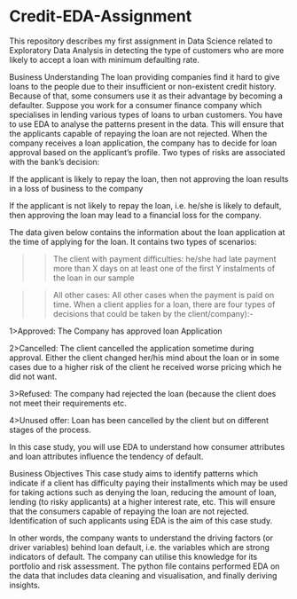 # Credit-EDA-Assignment
This repository describes my first assignment in Data Science related to Exploratory Data Analysis in detecting the type of customers who are more likely to accept a loan with minimum defaulting rate.

Business Understanding The loan providing companies find it hard to give loans to the people due to their insufficient or non-existent credit history. Because of that, some consumers use it as their advantage by becoming a defaulter. Suppose you work for a consumer finance company which specialises in lending various types of loans to urban customers. You have to use EDA to analyse the patterns present in the data. This will ensure that the applicants capable of repaying the loan are not rejected. When the company receives a loan application, the company has to decide for loan approval based on the applicant’s profile. Two types of risks are associated with the bank’s decision:

If the applicant is likely to repay the loan, then not approving the loan results in a loss of business to the company

If the applicant is not likely to repay the loan, i.e. he/she is likely to default, then approving the loan may lead to a financial loss for the company.

The data given below contains the information about the loan application at the time of applying for the loan. It contains two types of scenarios:
>>The client with payment difficulties: he/she had late payment more than X days on at least one of the first Y instalments of the loan in our sample

>>All other cases: All other cases when the payment is paid on time. When a client applies for a loan, there are four types of decisions that could be taken by the client/company):-

   1>Approved: The Company has approved loan Application

   2>Cancelled: The client cancelled the application sometime during approval. Either the client changed her/his mind about the loan or in some cases due to a higher        risk of the client he received worse pricing which he did not want.

   3>Refused: The company had rejected the loan (because the client does not meet their requirements etc.

   4>Unused offer: Loan has been cancelled by the client but on different stages of the process.

In this case study, you will use EDA to understand how consumer attributes and loan attributes influence the tendency of default.

Business Objectives This case study aims to identify patterns which indicate if a client has difficulty paying their installments which may be used for taking actions such as denying the loan, reducing the amount of loan, lending (to risky applicants) at a higher interest rate, etc. This will ensure that the consumers capable of repaying the loan are not rejected. Identification of such applicants using EDA is the aim of this case study.

In other words, the company wants to understand the driving factors (or driver variables) behind loan default, i.e. the variables which are strong indicators of default. The company can utilise this knowledge for its portfolio and risk assessment. The python file contains performed EDA on the data that includes data cleaning and visualisation, and finally deriving insights.
